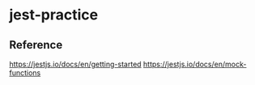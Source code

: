 # jest-practice

## Reference
https://jestjs.io/docs/en/getting-started
https://jestjs.io/docs/en/mock-functions

